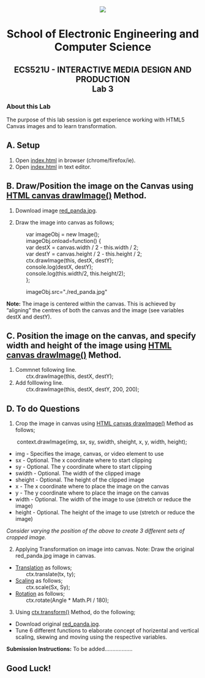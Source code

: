 <div align="center">
  <img src="https://www.qmul.ac.uk/blizard/media/blizard/images/logos/QMUL_White.png" />

# School of Electronic Engineering and Computer  Science

## ECS521U - INTERACTIVE MEDIA DESIGN AND PRODUCTION</br>Lab 3
</div>

### About this Lab
The purpose of this lab session is get experience working with HTML5 Canvas images and to learn transformation.

## A. Setup
1. Open [index.html](https://github.com/expertofvision/ECS521-Interactive-Media-Design-and-Production-Labs-Work-FALL-2020-/blob/master/lab-03/index.html) in browser (chrome/firefox/ie).
2. Open [index.html](https://github.com/expertofvision/ECS521-Interactive-Media-Design-and-Production-Labs-Work-FALL-2020-/blob/master/lab-03/index.html) in text editor.

## B. Draw/Position the image on the Canvas using [HTML canvas drawImage()](https://www.w3schools.com/tags/canvas_drawimage.asp) Method.

1. Download image [red_panda.jpg](https://github.com/expertofvision/ECS521-Interactive-Media-Design-and-Production-Labs-Work-FALL-2020-/blob/master/lab-03/red_panda.jpg).
2. Draw the image into canvas as follows; <br/>

    &nbsp;&nbsp;&nbsp;&nbsp;&nbsp;&nbsp; var imageObj = new Image(); <br/>
    &nbsp;&nbsp;&nbsp;&nbsp;&nbsp;&nbsp; imageObj.onload=function() { <br/>
    &nbsp;&nbsp;&nbsp;&nbsp;&nbsp;&nbsp; var destX = canvas.width / 2 - this.width / 2; <br/>
    &nbsp;&nbsp;&nbsp;&nbsp;&nbsp;&nbsp; var destY = canvas.height / 2 - this.height / 2; <br/>
    &nbsp;&nbsp;&nbsp;&nbsp;&nbsp;&nbsp; ctx.drawImage(this, destX, destY); <br/>
    &nbsp;&nbsp;&nbsp;&nbsp;&nbsp;&nbsp; console.log(destX, destY); <br/>
    &nbsp;&nbsp;&nbsp;&nbsp;&nbsp;&nbsp; console.log(this.width/2, this.height/2); <br/>
    &nbsp;&nbsp;&nbsp;&nbsp;&nbsp;&nbsp; }; <br/>
    
    &nbsp;&nbsp;&nbsp;&nbsp;&nbsp;&nbsp; imageObj.src="./red_panda.jpg" <br/>

**Note:** The image is centered within the canvas. This is achieved by “aligning” the centres of both the canvas and the image (see variables destX and destY).

## C. Position the image on the canvas, and specify width and height of the image using [HTML canvas drawImage()](https://www.w3schools.com/tags/canvas_drawimage.asp) Method.
1. Commnet following line. <br/>
    &nbsp;&nbsp;&nbsp;&nbsp;&nbsp;&nbsp; ctx.drawImage(this, destX, destY); <br/>
2. Add folllowing line. <br/>
    &nbsp;&nbsp;&nbsp;&nbsp;&nbsp;&nbsp; ctx.drawImage(this, destX, destY, 200, 200); <br/>

## D. To do Questions
1. Crop the image in canvas using [HTML canvas drawImage()](https://www.w3schools.com/tags/canvas_drawimage.asp) Method as follows; <br/>

&nbsp;&nbsp;&nbsp;&nbsp;&nbsp;&nbsp; context.drawImage(img, sx, sy, swidth, sheight, x, y, width, height); <br/>
  * img	- Specifies the image, canvas, or video element to use <br/>	 
  * sx - Optional. The x coordinate where to start clipping	
  * sy - Optional. The y coordinate where to start clipping	
  * swidth - Optional. The width of the clipped image	
  * sheight - Optional. The height of the clipped image	
  * x	- The x coordinate where to place the image on the canvas	
  * y	- The y coordinate where to place the image on the canvas	
  * width	- Optional. The width of the image to use (stretch or reduce the image)	
  * height - Optional. The height of the image to use (stretch or reduce the image)

_Consider varying the position of the above to create 3 different sets of cropped image._

2. Applying Transformation on image into canvas. Note: Draw the original red_panda.jpg image in canvas.
  * [Translation](https://www.w3schools.com/tags/canvas_translate.asp) as follows; <br/>
      &nbsp;&nbsp;&nbsp;&nbsp;&nbsp;&nbsp; ctx.translate(tx, ty); <br/>
  * [Scaling](https://www.w3schools.com/tags/canvas_scale.asp) as follows; <br/>
      &nbsp;&nbsp;&nbsp;&nbsp;&nbsp;&nbsp; ctx.scale(Sx, Sy); <br/>
  * [Rotation](https://www.w3schools.com/tags/canvas_rotate.asp) as follows; <br/>
      &nbsp;&nbsp;&nbsp;&nbsp;&nbsp;&nbsp; ctx.rotate(Angle * Math.PI / 180); <br/>
 
3. Using [ctx.transform()](https://www.w3schools.com/tags/canvas_transform.asp) Method, do the following;
  * Download original [red_panda.jpg](https://github.com/expertofvision/ECS521-Interactive-Media-Design-and-Production-Labs-Work-FALL-2020-/blob/master/lab-03/red_panda.jpg).
  * Tune 6 different functions to elaborate concept of horizental and vertical scaling, skewing and moving using the respective variables.

**Submission Instructions:** To be added..................

## Good Luck!


    




